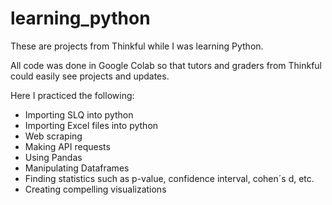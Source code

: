 # learning_python
These are projects from Thinkful while I was learning Python.

All code was done in Google Colab so that tutors and graders from Thinkful could easily see projects and updates.

Here I practiced the following:

- Importing SLQ into python
- Importing Excel files into python
- Web scraping 
- Making API requests
- Using Pandas
- Manipulating Dataframes
- Finding statistics such as p-value, confidence interval, cohen´s d, etc.
- Creating compelling visualizations



  
